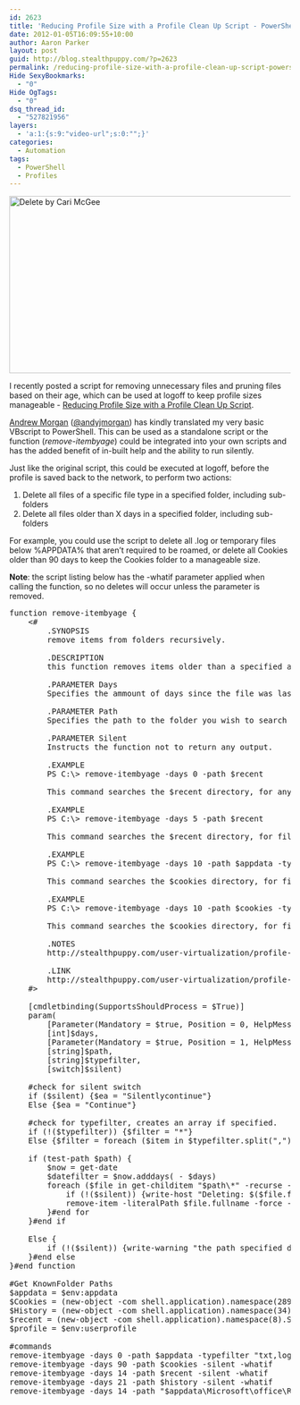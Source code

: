 ```yaml
---
id: 2623
title: 'Reducing Profile Size with a Profile Clean Up Script - PowerShell Edition'
date: 2012-01-05T16:09:55+10:00
author: Aaron Parker
layout: post
guid: http://blog.stealthpuppy.com/?p=2623
permalink: /reducing-profile-size-with-a-profile-clean-up-script-powershell-edition/
Hide SexyBookmarks:
  - "0"
Hide OgTags:
  - "0"
dsq_thread_id:
  - "527821956"
layers:
  - 'a:1:{s:9:"video-url";s:0:"";}'
categories:
  - Automation
tags:
  - PowerShell
  - Profiles
---
```

[<img class="size-full wp-image-2624 alignnone" title="Delete by Cari McGee" src="http://stealthpuppy.com/wp-content/uploads/2012/01/AppleKeyboardDeletePowerShell.png" alt="Delete by Cari McGee" width="640" height="317" srcset="https://stealthpuppy.com/wp-content/uploads/2012/01/AppleKeyboardDeletePowerShell.png 640w, https://stealthpuppy.com/wp-content/uploads/2012/01/AppleKeyboardDeletePowerShell-150x74.png 150w, https://stealthpuppy.com/wp-content/uploads/2012/01/AppleKeyboardDeletePowerShell-300x148.png 300w" sizes="(max-width: 640px) 100vw, 640px" />](http://www.flickr.com/photos/pleeker/5379549514/)

I recently posted a script for removing unnecessary files and pruning files based on their age, which can be used at logoff to keep profile sizes manageable - [Reducing Profile Size with a Profile Clean Up Script](http://stealthpuppy.com/user-virtualization/profile-clean-up-script/).

[Andrew Morgan](http://andrewmorgan.ie/about-2/) ([@andyjmorgan](http://twitter.com/andyjmorgan)) has kindly translated my very basic VBscript to PowerShell. This can be used as a standalone script or the function (_remove-itembyage_) could be integrated into your own scripts and has the added benefit of in-built help and the ability to run silently.

Just like the original script, this could be executed at logoff, before the profile is saved back to the network, to perform two actions:

  1. Delete all files of a specific file type in a specified folder, including sub-folders
  2. Delete all files older than X days in a specified folder, including sub-folders

For example, you could use the script to delete all .log or temporary files below %APPDATA% that aren&#8217;t required to be roamed, or delete all Cookies older than 90 days to keep the Cookies folder to a manageable size.

**Note**: the script listing below has the -whatif parameter applied when calling the function, so no deletes will occur unless the parameter is removed.

<pre class="prettyprint lang-powershell" data-start-line="1" data-visibility="visible" data-highlight="" data-caption="">function remove-itembyage {
    &lt;#
        .SYNOPSIS
        remove items from folders recursively.

        .DESCRIPTION
        this function removes items older than a specified age from the target folder

        .PARAMETER Days
        Specifies the ammount of days since the file was last written to you wish to filter on.

        .PARAMETER Path
        Specifies the path to the folder you wish to search recursively.

        .PARAMETER Silent
        Instructs the function not to return any output.

        .EXAMPLE
        PS C:\&gt; remove-itembyage -days 0 -path $recent

        This command searches the $recent directory, for any files, then deletes them.

        .EXAMPLE
        PS C:\&gt; remove-itembyage -days 5 -path $recent

        This command searches the $recent directory, for files older than 5 days, then deletes them.

        .EXAMPLE
        PS C:\&gt; remove-itembyage -days 10 -path $appdata -typefilter "txt,log"

        This command searches the $cookies directory, for files older than 10 days and end with txt or log extensions, then deletes them.

        .EXAMPLE
        PS C:\&gt; remove-itembyage -days 10 -path $cookies -typefilter "txt,log" -silent

        This command searches the $cookies directory, for files older than 10 days and end with txt or log extensions, then deletes them without a report.

        .NOTES
        http://stealthpuppy.com/user-virtualization/profile-clean-up-script-powershell-edition/ for support information.

        .LINK
        http://stealthpuppy.com/user-virtualization/profile-clean-up-script-powershell-edition/
    #&gt;

    [cmdletbinding(SupportsShouldProcess = $True)]
    param(
        [Parameter(Mandatory = $true, Position = 0, HelpMessage = "Number of days to filter by, E.G. ""14""")]
        [int]$days,
        [Parameter(Mandatory = $true, Position = 1, HelpMessage = "Path to files you wish to delete")]
        [string]$path,
        [string]$typefilter,
        [switch]$silent)

    #check for silent switch
    if ($silent) {$ea = "Silentlycontinue"}
    Else {$ea = "Continue"}

    #check for typefilter, creates an array if specified.
    if (!($typefilter)) {$filter = "*"}
    Else {$filter = foreach ($item in $typefilter.split(",")) {$item.insert(0, "*.")}}

    if (test-path $path) {
        $now = get-date
        $datefilter = $now.adddays( - $days)
        foreach ($file in get-childitem "$path\*" -recurse -force -include $filter | where {$_.PSIsContainer -eq $false -and $_.lastwritetime -le $datefilter -and $_.name -ne "desktop.ini"}) {
            if (!($silent)) {write-host "Deleting: $($file.fullname)"}
            remove-item -literalPath $file.fullname -force -ea $ea
        }#end for
    }#end if

    Else {
        if (!($silent)) {write-warning "the path specified does not exist! ($path)"}
    }#end else
}#end function

#Get KnownFolder Paths
$appdata = $env:appdata
$Cookies = (new-object -com shell.application).namespace(289).Self.Path
$History = (new-object -com shell.application).namespace(34).Self.Path
$recent = (new-object -com shell.application).namespace(8).Self.Path
$profile = $env:userprofile

#commands
remove-itembyage -days 0 -path $appdata -typefilter "txt,log" -silent -whatif
remove-itembyage -days 90 -path $cookies -silent -whatif
remove-itembyage -days 14 -path $recent -silent -whatif
remove-itembyage -days 21 -path $history -silent -whatif
remove-itembyage -days 14 -path "$appdata\Microsoft\office\Recent" -silent -whatif</pre>

 